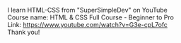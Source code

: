 I learn HTML-CSS from "SuperSimpleDev" on YouTube  
Course name: HTML & CSS Full Course - Beginner to Pro  
Link: https://www.youtube.com/watch?v=G3e-cpL7ofc  
Thank you!
